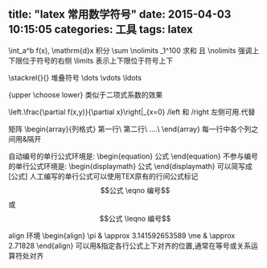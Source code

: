 title: "latex 常用数学符号"
date: 2015-04-03 10:15:05
categories: 工具
tags: latex
---

\int_a^b f(x)\, \mathrm{d}x
积分
\sum \nolimits _1^100
求和 且 \nolimits 强调上下限位于符号的右侧 \limits 表示上下限位于符号上下

\stackrel{}{} 堆叠符号
\dots \vdots  \ldots

{upper \choose  lower}
类似于二项式系数的效果

\left.\frac{\partial f(x,y)}{\partial x}\right|_{x=0} 
/left 和 /right 左侧可用.代替 

矩阵
\begin{array}{列格式}
第一行\\
第二行\\
....\\
\end{array}
每一行中各个列之间用&隔开

自动编号的单行公式环境是:
\begin{equation}
公式
\end{equation}
不参与编号的单行公式环境是:
\begin{displaymath}
公式
\end{displaymath}
可以简写成 \[公式\]
人工编写的单行公式可以使用TEX原有的行间公式标记
$$公式 \eqno 编号$$ 或 $$公式 \leqno 编号$$


align 环境
\begin{align}
\pi & \approx 3.141592653589
\me & \approx 2.71828
\end{align}
可以用&指定各行公式上下对齐的位置,通常在等号或关系运算符处对齐

